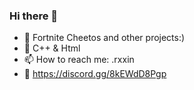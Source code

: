 ### Hi there 👋

- 🔭 Fortnite Cheetos and other projects:)
- 🌱 C++ & Html
- 📫 How to reach me: .rxxin
- 💜 https://discord.gg/8kEWdD8Pgp

